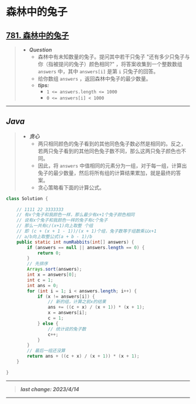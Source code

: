 # 森林中的兔子

## [781. 森林中的兔子](https://leetcode.cn/problems/rabbits-in-forest/)

> - ***Question***
>   - 森林中有未知数量的兔子。提问其中若干只兔子 "还有多少只兔子与你（指被提问的兔子）颜色相同?" ，将答案收集到一个整数数组 `answers` 中，其中 `answers[i]` 是第 `i` 只兔子的回答。
>   - 给你数组 `answers` ，返回森林中兔子的最少数量。
>   - ***tips:***
>     - `1 <= answers.length <= 1000`
>     - `0 <= answers[i] < 1000`

---

## *Java*

> - ***贪心***
>   - 两只相同颜色的兔子看到的其他同色兔子数必然是相同的。反之，若两只兔子看到的其他同色兔子数不同，那么这两只兔子颜色也不同。
>   - 因此，将 `answers` 中值相同的元素分为一组，对于每一组，计算出兔子的最少数量，然后将所有组的计算结果累加，就是最终的答案。
>   - 贪心策略看下面的计算公式。

```java
class Solution {
    
    // 1111 22 3333333
    // 有x个兔子和我颜色一样，那么最少有x+1个兔子颜色相同
    // 说有x个兔子和我颜色一样的兔子有c个兔子
    // 那么一共有c/(x+1)向上取整 个组
    // 即 (c + (x + 1 - 1))/(x + 1)个组，兔子数等于组数乘以x+1
    // a/b向上取整公式(a + b - 1)/b
    public static int numRabbits(int[] answers) {
        if (answers == null || answers.length == 0) {
            return 0;
        }
        // 先排序
        Arrays.sort(answers);
        int x = answers[0];
        int c = 1;
        int ans = 0;
        for (int i = 1; i < answers.length; i++) {
            if (x != answers[i]) {
                // 新的组，计算之前x的结果
                ans += ((c + x) / (x + 1)) * (x + 1);
                x = answers[i];
                c = 1;
            } else {
                // 统计说的兔子数
                c++;
            }
        }
        // 最后一组还没算
        return ans + ((c + x) / (x + 1)) * (x + 1);
    }
    
}
```

---

> ***last change: 2023/4/14***

---
